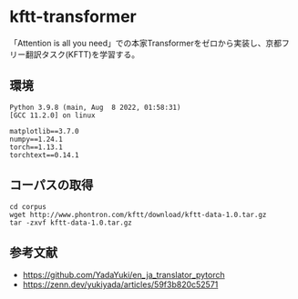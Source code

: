 # kftt-transformer

「Attention is all you need」での本家Transformerをゼロから実装し、京都フリー翻訳タスク(KFTT)を学習する。

## 環境
```
Python 3.9.8 (main, Aug  8 2022, 01:58:31)
[GCC 11.2.0] on linux

matplotlib==3.7.0
numpy==1.24.1
torch==1.13.1
torchtext==0.14.1
```

## コーパスの取得
```
cd corpus
wget http://www.phontron.com/kftt/download/kftt-data-1.0.tar.gz
tar -zxvf kftt-data-1.0.tar.gz
```

## 参考文献
- https://github.com/YadaYuki/en_ja_translator_pytorch
- https://zenn.dev/yukiyada/articles/59f3b820c52571
